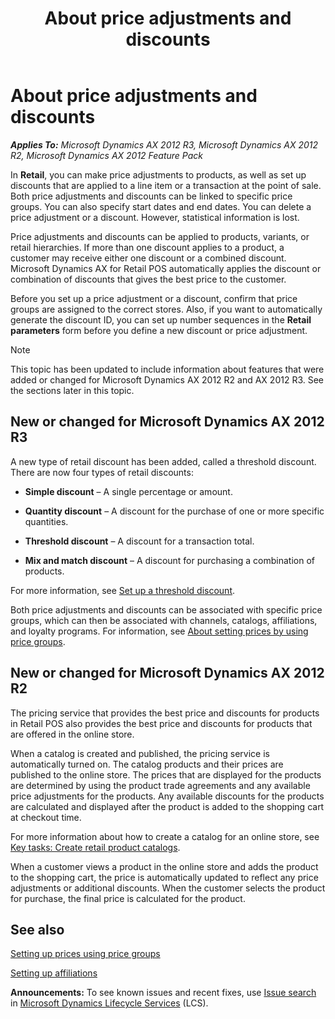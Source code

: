 ﻿---
title: About price adjustments and discounts
TOCTitle: About price adjustments and discounts
ms:assetid: 7dbdf115-b5ed-447b-9ad9-43cf4865bb4b
ms:mtpsurl: https://technet.microsoft.com/en-us/library/Hh597143(v=AX.60)
ms:contentKeyID: 39519199
ms.date: 04/18/2014
mtps_version: v=AX.60
---

# About price adjustments and discounts 


_**Applies To:** Microsoft Dynamics AX 2012 R3, Microsoft Dynamics AX 2012 R2, Microsoft Dynamics AX 2012 Feature Pack_

In **Retail**, you can make price adjustments to products, as well as set up discounts that are applied to a line item or a transaction at the point of sale. Both price adjustments and discounts can be linked to specific price groups. You can also specify start dates and end dates. You can delete a price adjustment or a discount. However, statistical information is lost.

Price adjustments and discounts can be applied to products, variants, or retail hierarchies. If more than one discount applies to a product, a customer may receive either one discount or a combined discount. Microsoft Dynamics AX for Retail POS automatically applies the discount or combination of discounts that gives the best price to the customer.

Before you set up a price adjustment or a discount, confirm that price groups are assigned to the correct stores. Also, if you want to automatically generate the discount ID, you can set up number sequences in the **Retail parameters** form before you define a new discount or price adjustment.


> [!NOTE]
> <P>This topic has been updated to include information about features that were added or changed for Microsoft Dynamics AX 2012 R2 and AX 2012 R3. See the sections later in this topic.</P>



## New or changed for Microsoft Dynamics AX 2012 R3

A new type of retail discount has been added, called a threshold discount. There are now four types of retail discounts:

  - **Simple discount** – A single percentage or amount.

  - **Quantity discount** – A discount for the purchase of one or more specific quantities.

  - **Threshold discount** – A discount for a transaction total.

  - **Mix and match discount** – A discount for purchasing a combination of products.

For more information, see [Set up a threshold discount](set-up-a-threshold-discount.md).

Both price adjustments and discounts can be associated with specific price groups, which can then be associated with channels, catalogs, affiliations, and loyalty programs. For information, see [About setting prices by using price groups](about-setting-prices-by-using-price-groups.md).

## New or changed for Microsoft Dynamics AX 2012 R2

The pricing service that provides the best price and discounts for products in Retail POS also provides the best price and discounts for products that are offered in the online store.

When a catalog is created and published, the pricing service is automatically turned on. The catalog products and their prices are published to the online store. The prices that are displayed for the products are determined by using the product trade agreements and any available price adjustments for the products. Any available discounts for the products are calculated and displayed after the product is added to the shopping cart at checkout time.

For more information about how to create a catalog for an online store, see [Key tasks: Create retail product catalogs](key-tasks-create-retail-product-catalogs.md).

When a customer views a product in the online store and adds the product to the shopping cart, the price is automatically updated to reflect any price adjustments or additional discounts. When the customer selects the product for purchase, the final price is calculated for the product.

## See also

[Setting up prices using price groups](setting-up-prices-using-price-groups.md)

[Setting up affiliations](setting-up-affiliations.md)

  
**Announcements:** To see known issues and recent fixes, use [Issue search](http://go.microsoft.com/fwlink/?linkid=389258) in [Microsoft Dynamics Lifecycle Services](http://go.microsoft.com/fwlink/?linkid=306505) (LCS).

